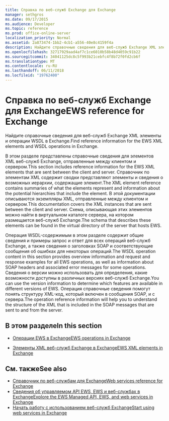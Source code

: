 ```yaml
---
title: Справка по веб-служб Exchange для Exchange
manager: sethgros
ms.date: 09/17/2015
ms.audience: Developer
ms.topic: reference
ms.prod: office-online-server
localization_priority: Normal
ms.assetid: 2a873474-1bb2-4cb1-a556-40e8c4159f4a
description: Найдите справочные сведения для веб-служб Exchange XML элементы и операции WSDL в Exchange.
ms.openlocfilehash: 32717929aad4af7c1ce6010b58b48d4059c91b22
ms.sourcegitcommit: 34041125dc8c5f993b21cebfc4f8b72f0fd2cb6f
ms.translationtype: MT
ms.contentlocale: ru-RU
ms.lasthandoff: 06/11/2018
ms.locfileid: "19762400"
---
```

# <a name="ews-reference-for-exchange"></a><span data-ttu-id="ffc30-103">Справка по веб-служб Exchange для Exchange</span><span class="sxs-lookup"><span data-stu-id="ffc30-103">EWS reference for Exchange</span></span>

<span data-ttu-id="ffc30-104">Найдите справочные сведения для веб-служб Exchange XML элементы и операции WSDL в Exchange.</span><span class="sxs-lookup"><span data-stu-id="ffc30-104">Find reference information for the EWS XML elements and WSDL operations in Exchange.</span></span>
  
<span data-ttu-id="ffc30-105">В этом разделе представлены справочные сведения для элементов XML веб-служб Exchange, отправленные между клиентом и сервером.</span><span class="sxs-lookup"><span data-stu-id="ffc30-105">This section includes reference information for the EWS XML elements that are sent between the client and server.</span></span> <span data-ttu-id="ffc30-106">Справочник по элементам XML содержит сводки представляют элементы и сведения о возможных иерархии, содержащие элемент.</span><span class="sxs-lookup"><span data-stu-id="ffc30-106">The XML element reference contains summaries of what the elements represent and information about the potential hierarchies that include the element.</span></span> <span data-ttu-id="ffc30-107">В этой документации описываются экземпляры XML, отправленные между клиентом и сервером.</span><span class="sxs-lookup"><span data-stu-id="ffc30-107">This documentation covers the XML instances that are sent between the client and server.</span></span> <span data-ttu-id="ffc30-108">Схема, описывающая этих элементов можно найти в виртуальном каталоге сервера, на котором размещается веб-служб Exchange.</span><span class="sxs-lookup"><span data-stu-id="ffc30-108">The schema that describes these elements can be found in the virtual directory of the server that hosts EWS.</span></span> 
  
<span data-ttu-id="ffc30-109">Операция WSDL-содержимым в этом разделе содержит общие сведения и примеры запрос и ответ для всех операций веб-служб Exchange, а также сведения о заголовках SOAP и соответствующие сообщения об ошибках для некоторых операций.</span><span class="sxs-lookup"><span data-stu-id="ffc30-109">The WSDL operation content in this section provides overview information and request and response examples for all EWS operations, as well as information about SOAP headers and associated error messages for some operations.</span></span> <span data-ttu-id="ffc30-110">Сведения о версии можно использовать для определения, какие возможности доступны в различных версиях веб-служб Exchange.</span><span class="sxs-lookup"><span data-stu-id="ffc30-110">You can use the version information to determine which features are available in different versions of EWS.</span></span> <span data-ttu-id="ffc30-111">Операция справочные сведения помогут понять структуру XML-код, который включен в сообщения SOAP, и с сервера.</span><span class="sxs-lookup"><span data-stu-id="ffc30-111">The operation reference information will help you to understand the structure of the XML that is included in the SOAP messages that are sent to and from the server.</span></span> 
  
## <a name="in-this-section"></a><span data-ttu-id="ffc30-112">В этом разделе</span><span class="sxs-lookup"><span data-stu-id="ffc30-112">In this section</span></span>
<span data-ttu-id="ffc30-113"><a name="bk_InThisSection"> </a></span><span class="sxs-lookup"><span data-stu-id="ffc30-113"></span></span>

- [<span data-ttu-id="ffc30-114">Операции EWS в Exchange</span><span class="sxs-lookup"><span data-stu-id="ffc30-114">EWS operations in Exchange</span></span>](ews-operations-in-exchange.md)
    
- [<span data-ttu-id="ffc30-115">Элементы XML веб-служб Exchange в Exchange</span><span class="sxs-lookup"><span data-stu-id="ffc30-115">EWS XML elements in Exchange</span></span>](ews-xml-elements-in-exchange.md)
    
## <a name="see-also"></a><span data-ttu-id="ffc30-116">См. также</span><span class="sxs-lookup"><span data-stu-id="ffc30-116">See also</span></span>

- [<span data-ttu-id="ffc30-117">Справочник по веб-службам для Exchange</span><span class="sxs-lookup"><span data-stu-id="ffc30-117">Web services reference for Exchange</span></span>](web-services-reference-for-exchange.md)
- [<span data-ttu-id="ffc30-118">Сведения об управляемом API EWS, EWS и веб-службах в Exchange</span><span class="sxs-lookup"><span data-stu-id="ffc30-118">Explore the EWS Managed API, EWS, and web services in Exchange</span></span>](../exchange-web-services/explore-the-ews-managed-api-ews-and-web-services-in-exchange.md)
- [<span data-ttu-id="ffc30-119">Начать работу с использованием веб-служб Exchange</span><span class="sxs-lookup"><span data-stu-id="ffc30-119">Start using web services in Exchange</span></span>](../exchange-web-services/start-using-web-services-in-exchange.md)
    

